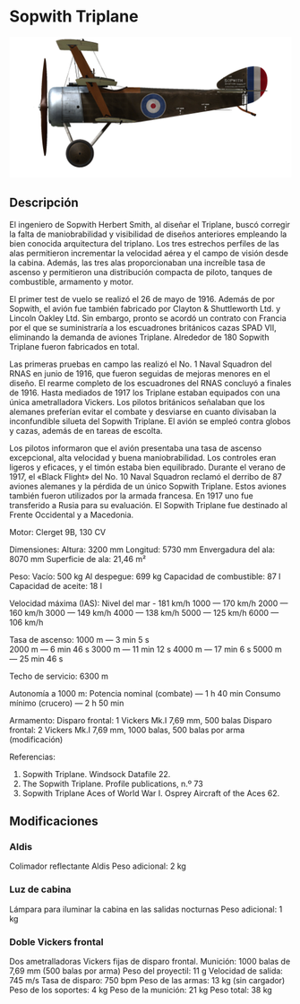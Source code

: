 # Sopwith Triplane

![soptriplane](../images/soptriplane.png)

## Descripción

El ingeniero de Sopwith Herbert Smith, al diseñar el Triplane, buscó corregir la falta de maniobrabilidad y visibilidad de diseños anteriores empleando la bien conocida arquitectura del triplano. Los tres estrechos perfiles de las alas permitieron incrementar la velocidad aérea y el campo de visión desde la cabina. Además, las tres alas proporcionaban una increíble tasa de ascenso y permitieron una distribución compacta de piloto, tanques de combustible, armamento y motor.

El primer test de vuelo se realizó el 26 de mayo de 1916. Además de por Sopwith, el avión fue también fabricado por Clayton & Shuttleworth Ltd. y Lincoln Oakley Ltd. Sin embargo, pronto se acordó un contrato con Francia por el que se suministraría a los escuadrones británicos cazas SPAD VII, eliminando la demanda de aviones Triplane. Alrededor de 180 Sopwith Triplane fueron fabricados en total.

Las primeras pruebas en campo las realizó el No. 1 Naval Squadron del RNAS en junio de 1916, que fueron seguidas de mejoras menores en el diseño. El rearme completo de los escuadrones del RNAS concluyó a finales de 1916. Hasta mediados de 1917 los Triplane estaban equipados con una única ametralladora Vickers. Los pilotos británicos señalaban que los alemanes preferían evitar el combate y desviarse en cuanto divisaban la inconfundible silueta del Sopwith Triplane. El avión se empleó contra globos y cazas, además de en tareas de escolta.

Los pilotos informaron que el avión presentaba una tasa de ascenso excepcional, alta velocidad y buena maniobrabilidad. Los controles eran ligeros y eficaces, y el timón estaba bien equilibrado. Durante el verano de 1917, el «Black Flight» del No. 10 Naval Squadron reclamó el derribo de 87 aviones alemanes y la pérdida de un único Sopwith Triplane. Estos aviones también fueron utilizados por la armada francesa. En 1917 uno fue transferido a Rusia para su evaluación. El Sopwith Triplane fue destinado al Frente Occidental y a Macedonia.


Motor:
Clerget 9B, 130 CV

Dimensiones:
Altura: 3200 mm
Longitud: 5730 mm
Envergadura del ala: 8070 mm
Superficie de ala: 21,46 m²

Peso:
Vacío: 500 kg 
Al despegue: 699 kg
Capacidad de combustible: 87 l
Capacidad de aceite: 18 l    

Velocidad máxima (IAS):
Nivel del mar - 181 km/h
1000 — 170 km/h
2000 — 160 km/h
3000 — 149 km/h
4000 — 138 km/h
5000 — 125 km/h
6000 — 106 km/h

Tasa de ascenso:
1000 m — 3 min 5 s  
2000 m — 6 min 46 s
3000 m — 11 min 12 s
4000 m — 17 min 6 s
5000 m — 25 min 46 s

Techo de servicio: 6300 m

Autonomía a 1000 m:
Potencia nominal (combate) — 1 h 40 min
Consumo mínimo (crucero) — 2 h 50 min

Armamento:
Disparo frontal: 1 Vickers Mk.I 7,69 mm, 500 balas
Disparo frontal: 2 Vickers Mk.I 7,69 mm, 1000 balas, 500 balas por arma (modificación)

Referencias:
1) Sopwith Triplane. Windsock Datafile 22.
2) The Sopwith Triplane. Profile publications, n.º 73
3) Sopwith Triplane Aces of World War I. Osprey Aircraft of the Aces 62.

## Modificaciones


### Aldis

Colimador reflectante Aldis
Peso adicional: 2 kg


### Luz de cabina

Lámpara para iluminar la cabina en las salidas nocturnas
Peso adicional: 1 kg


### Doble Vickers frontal

Dos ametralladoras Vickers fijas de disparo frontal.
Munición: 1000 balas de 7,69 mm (500 balas por arma)
Peso del proyectil: 11 g
Velocidad de salida: 745 m/s
Tasa de disparo: 750 bpm
Peso de las armas: 13 kg (sin cargador)
Peso de los soportes: 4 kg
Peso de la munición: 21 kg
Peso total: 38 kg